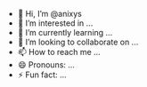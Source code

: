 - 👋 Hi, I’m @anixys
- 👀 I’m interested in ...
- 🌱 I’m currently learning ...
- 💞️ I’m looking to collaborate on ...
- 📫 How to reach me ...
- 😄 Pronouns: ...
- ⚡ Fun fact: ...

<!---
anixys/anixys is a ✨ special ✨ repository because its `README.md` (this file) appears on your GitHub profile.
You can click the Preview link to take a look at your changes.
--->
